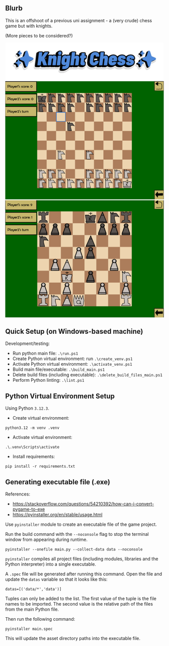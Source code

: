 ## Blurb

This is an offshoot of a previous uni assignment - a (very crude) chess game but with knights.

(More pieces to be considered?)

![header image](./header.png)
![screenshot of a knights only game in early stages of play](./screenshot-1.png)
![screenshot of a standard game in later stages of play](./screenshot-2.png)

## Quick Setup (on Windows-based machine)

Development/testing:

-   Run python main file: `.\run.ps1`
-   Create Python virtual environment: run `.\create_venv.ps1`
-   Activate Python virtual environment: `.\activate_venv.ps1`
-   Build main file/executable: `.\build_main.ps1`
-   Delete build files (including executable): `.\delete_build_files_main.ps1`
-   Perform Python linting: `.\lint.ps1`

## Python Virtual Environment Setup

Using Python `3.12.3`.

-   Create virtual environment:

```
python3.12 -m venv .venv
```

-   Activate virtual environment:

```
.\.venv\Scripts\activate
```

-   Install requirements:

```
pip install -r requirements.txt
```

## Generating executable file (.exe)

References:

-   https://stackoverflow.com/questions/54210392/how-can-i-convert-pygame-to-exe
-   https://pyinstaller.org/en/stable/usage.html

Use `pyinstaller` module to create an executable file of the game project.

Run the build command with the `--noconsole` flag to stop the terminal window from appearing during runtime.

```
pyinstaller --onefile main.py --collect-data data --noconsole
```

`pyinstaller` compiles all project files (including modules, libraries and the Python interpreter) into a single executable.

A `.spec` file will be generated after running this command. Open the file and update the `datas` variable so that it looks like this:

```
datas=[('data/*','data')]
```

Tuples can only be added to the list. The first value of the tuple is the file names to be imported. The second value is the relative path of the files from the main Python file.

Then run the following command:

```
pyinstaller main.spec
```

This will update the asset directory paths into the executable file.
